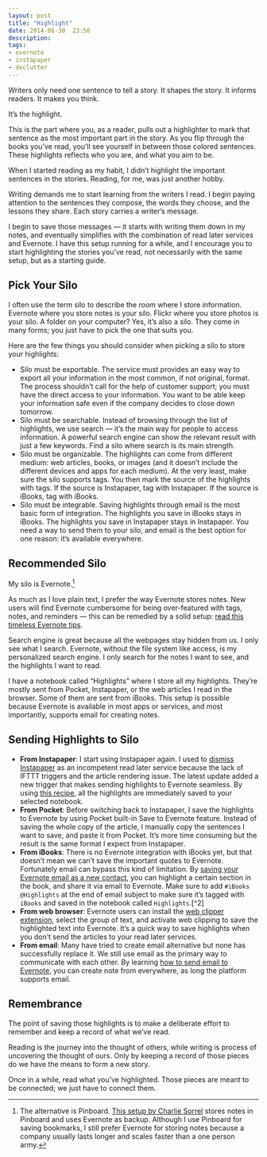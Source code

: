 ```yaml
---
layout: post
title: "Highlight"
date: 2014-06-30  23:56
description: 
tags:
- evernote
- instapaper
- declutter
---
```


Writers only need one sentence to tell a story. It shapes the story. It informs readers. It makes you think.

<!-- more -->

It’s the highlight.

This is the part where you, as a reader, pulls out a highlighter to mark that sentence as the most important part in the story. As you flip through the books you’ve read, you’ll see yourself in between those colored sentences. These highlights reflects who you are, and what you aim to be.

When I started reading as my habit, I didn’t highlight the important sentences in the stories. Reading, for me, was just another hobby.

Writing demands me to start learning from the writers I read. I begin paying attention to the sentences they compose, the words they choose, and the lessons they share. Each story carries a writer’s message.

I begin to save those messages — it starts with writing them down in my notes, and eventually simplifies with the combination of read later services and Evernote. I have this setup running for a while, and I encourage you to start highlighting the stories you’ve read, not necessarily with the same setup, but as a starting guide.

## Pick Your Silo

I often use the term silo to describe the *room* where I store information. Evernote where you store notes is your silo. Flickr where you store photos is your silo. A folder on your computer? Yes, it’s also a silo. They come in many forms; you just have to pick the one that suits you.

Here are the few things you should consider when picking a silo to store your highlights:

- Silo must be exportable. The service must provides an easy way to export all your information in the most common, if not original, format. The process shouldn’t call for the help of customer support; you must have the direct access to your information. You want to be able keep your information safe even if the company decides to close down tomorrow.
- Silo must be searchable. Instead of browsing through the list of highlights, we use search — it’s the main way for people to access information. A powerful search engine can show the relevant result with just a few keywords. Find a silo where search is its main strength.
- Silo must be organizable. The highlights can come from different medium: web articles, books, or images (and it doesn’t include the different devices and apps for each medium). At the very least, make sure the silo supports tags. You then mark the source of the highlights with tags. If the source is Instapaper, tag with Instapaper. If the source is iBooks, tag with iBooks.
- Silo must be integrable. Saving highlights through email is the most basic form of integration. The highlights you save in iBooks stays in iBooks. The highlights you save in Instapaper stays in Instapaper. You need a way to send them to your silo, and email is the best option for one reason: it’s available everywhere.

## Recommended Silo

My silo is Evernote.[^1]

As much as I love plain text, I prefer the way Evernote stores notes. New users will find Evernote cumbersome for being over-featured with tags, notes, and reminders — this can be remedied by a solid setup: [read this timeless Evernote tips](http://sayzlim.net/timeless-evernote-tips-beginner "Timeless Evernote Tips for Beginner - Sayz Lim").

Search engine is great because all the webpages stay hidden from us. I only see what I search. Evernote, without the file system like access, is my personalized search engine. I only search for the notes I want to see, and the highlights I want to read.

I have a notebook called “Highlights” where I store all my highlights. They’re mostly sent from Pocket, Instapaper, or the web articles I read in the browser. Some of them are sent from iBooks. This setup is possible because Evernote is available in most apps or services, and most importantly, supports email for creating notes.

## Sending Highlights to Silo

- **From Instapaper**: I start using Instapaper again. I used to [dismiss Instapaper](http://sayzlim.net/why-i-ditched-instapaper "Why I Ditched Instapaper - Sayz Lim") as an incompetent read later service because the lack of IFTTT triggers and the article rendering issue. The latest update added a new trigger that makes sending highlights to Evernote seamless. By using [this recipe](https://ifttt.com/recipes/185505-send-instapaper-highlights-to-evernote "Send Instapaper Highlights to Evernote"), all the highlights are immediately saved to your selected notebook.
- **From Pocket**: Before switching back to Instapaper, I save the highlights to Evernote by using Pocket built-in Save to Evernote feature. Instead of saving the whole copy of the article, I manually copy the sentences I want to save, and paste it from Pocket. It’s more time consuming but the result is the same format I expect from Instapaper. 
- **From iBooks**: There is no Evernote integration with iBooks yet, but that doesn’t mean we can’t save the important quotes to Evernote. Fortunately email can bypass this kind of limitation. By [saving your Evernote email as a new contact](http://evernote.com/contact/support/kb/#/article/23480523 "How to send email into Everno"), you can highlight a certain section in the book, and share it via email to Evernote. Make sure to add `#iBooks @Highlights` at the end of email subject to make sure it’s tagged with `iBooks` and saved in the notebook called `Highlights`.[^2]
- **From web browser**: Evernote users can install the [web clipper extension](http://evernote.com/webclipper/ "Evernote Web Clipper - Evernote"), select the group of text, and activate web clipping to save the highlighted text into Evernote. It’s a quick way to save highlights when you don’t send the articles to your read later services.
- **From email**: Many have tried to create email alternative but none has successfully replace it. We still use email as the primary way to communicate with each other. By learning [how to send email to Evernote](http://evernote.com/contact/support/kb/#/article/23480523 "How to send email into Evernote"), you can create note from everywhere, as long the platform supports email.

## Remembrance

The point of saving those highlights is to make a deliberate effort to remember and keep a record of what we’ve read.

Reading is the journey into the thought of others, while writing is process of uncovering the thought of ours. Only by keeping a record of those pieces do we have the means to form a new story.

Once in a while, read what you’ve highlighted. Those pieces are meant to be connected; we just have to connect them.

[^1]: The alternative is Pinboard. [This setup by Charlie Sorrel](http://www.cultofmac.com/280240/note-taking-system-writers-part-3/ "How to set up a foolproof note-taking system for writers ... - Cult of Mac") stores notes in Pinboard and uses Evernote as backup. Although I use Pinboard for saving bookmarks, I still prefer Evernote for storing notes because a company usually lasts longer and scales faster than a one person army.